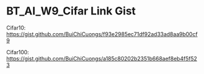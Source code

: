 # BT_AI_W9_Cifar Link Gist
Cifar10: https://gist.github.com/BuiChiCuongs/f93e2985ec71df92ad33ad8aa9b00cf9  

Cifar100: https://gist.github.com/BuiChiCuongs/a185c80202b2351b668aef8eb4f5f523
